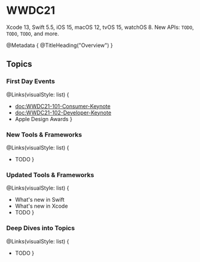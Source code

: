 # WWDC21

Xcode 13, Swift 5.5, iOS 15, macOS 12, tvOS 15, watchOS 8.
New APIs: ``TODO``, ``TODO``, ``TODO``, and more. 

@Metadata {
   @TitleHeading("Overview")
}


## Topics

### First Day Events

@Links(visualStyle: list) {
   - <doc:WWDC21-101-Consumer-Keynote>
   - <doc:WWDC21-102-Developer-Keynote>
   - Apple Design Awards
}


### New Tools & Frameworks

@Links(visualStyle: list) {
   - TODO
}


### Updated Tools & Frameworks

@Links(visualStyle: list) {
   - What's new in Swift
   - What's new in Xcode
   - TODO
}


### Deep Dives into Topics

@Links(visualStyle: list) {
   - TODO
}
